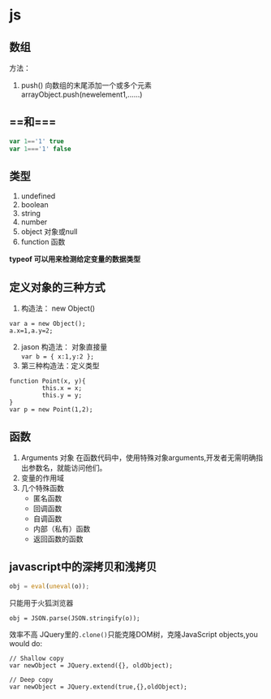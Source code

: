 # js

## 数组  ##
方法：
1. push() 向数组的末尾添加一个或多个元素
   arrayObject.push(newelement1,......)
## ==和=== ##
``` JavaScript
var 1=='1' true
var 1==='1' false
```
## 类型 ##
1. undefined
2. boolean
3. string
4. number 
5. object 对象或null
6. function 函数

**typeof 可以用来检测给定变量的数据类型**

<!-- more -->
## 定义对象的三种方式 ##
1. 构造法： new Object()
```
var a = new Object();
a.x=1,a.y=2;
```
2. jason 构造法： 对象直接量  
```var b = { x:1,y:2 };```
3. 第三种构造法：定义类型
```
function Point(x, y){
         this.x = x;
         this.y = y;
}
var p = new Point(1,2);
```
## 函数 ##
1. Arguments 对象
在函数代码中，使用特殊对象arguments,开发者无需明确指出参数名，就能访问他们。
2. 变量的作用域
3. 几个特殊函数
    - 匿名函数
    - 回调函数
    - 自调函数
    - 内部（私有）函数
    - 返回函数的函数
## javascript中的深拷贝和浅拷贝 ##
``` javascript
obj = eval(uneval(o));
```
只能用于火狐浏览器
```
obj = JSON.parse(JSON.stringify(o));
```
效率不高
JQuery里的`.clone()`只能克隆DOM树，克隆JavaScript objects,you would do:
```
// Shallow copy
var newObject = JQuery.extend({}, oldObject);

// Deep copy
var newObject = JQuery.extend(true,{},oldObject);
```









